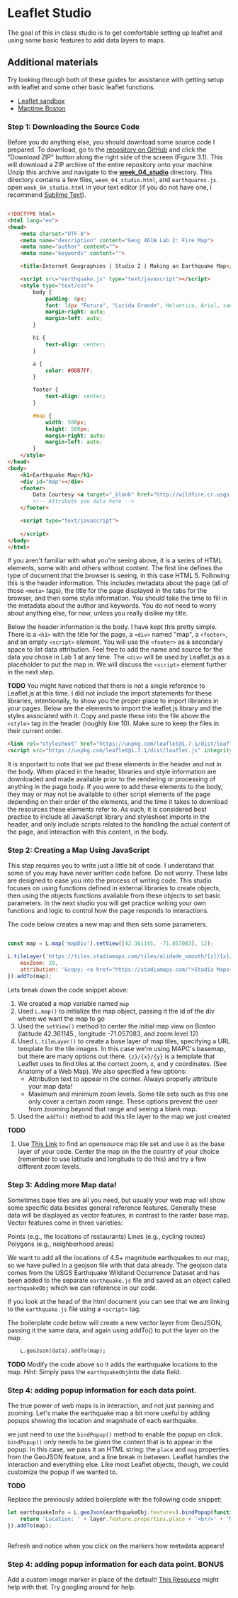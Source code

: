 #  Leaflet Studio

The goal of this in class studio is to get comfortable setting up leaflet and using some basic features to add data layers to maps.

## Additional materials
Try looking through both of these guides for assistance with getting setup with leaflet and some other basic leaflet functions.
* [Leaflet sandbox](https://joeyklee.github.io/geosandbox/hello-leaflet.html#section6)
* [Maptime Boston](https://maptimeboston.github.io/leaflet-intro/)

### Step 1: Downloading the Source Code

Before you do anything else, you should download some source code I prepared. To download, go to the [repository on GitHub](https://github.com/morganmueller/Internet-Geographies/) and click the "Download ZIP" button along the right side of the screen (Figure 3.1). This will download a ZIP archive of the entire repository onto your machine. Unzip this archive and navigate to the [__week_04_studio__](https://github.com/morganmueller/Internet-Geographies/tree/master/tutorials_guides/Exercises/week_04_studio) directory. This directory contains a few files, `week_04_studio.html`, and `earthquares.js`. open `week_04_studio.html` in your text editor (if you do not have one, I recommend [Sublime Text](http://www.sublimetext.com/2)). 


```HTML

<!DOCTYPE html>
<html lang="en">
<head>
    <meta charset="UTF-8">
    <meta name="description" content="Geog 461W Lab 2: Fire Map">
    <meta name="author" content="">
    <meta name="keywords" content="">

    <title>Internet Geographies | Studio 2 | Making an Earthquake Map</title>

    <script src="earthquake.js" type="text/javascript"></script>
    <style type="text/css">
        body {
            padding: 0px;
            font: 14px "Futura", "Lucida Grande", Helvetica, Arial, sans-serif;
            margin-right: auto;
            margin-left: auto;
        }

        h1 {
            text-align: center;
        }

        a {
            color: #00B7FF;
        }

        footer {
            text-align: center;
        }

        #map {
            width: 500px;
            height: 500px;
            margin-right: auto;
            margin-left: auto;
        }
    </style>
</head>
<body>
    <h1>Earthquake Map</h1>
    <div id="map"></div>
    <footer>
        Data Courtesy <a target="_blank" href="http://wildfire.cr.usgs.gov/firehistory/data.html">USGS Earthquake Wildland Occurrence Dataset</a><br/>
        <!-- Attribute you data here -->
    </footer>

    <script type="text/javascript">
        
    </script>
</body>
</html>

```

If you aren't familiar with what you're seeing above, it is a series of HTML elements, some with and others without content. The first line defines the type of document that the browser is seeing, in this case HTML 5. Following this is the header information. This includes metadata about the page (all of those `<meta>` tags), the title for the page displayed in the tabs for the browser, and then some style information. You should take the time to fill in the metadata about the author and keywords. You do not need to worry about anything else, for now, unless you really dislike my title. 

Below the header information is the body. I have kept this pretty simple. There is a `<h1>` with the title for the page, a `<div>` named "map", a `<footer>`, and an empty `<script>` element. You will use the `<footer>` as a secondary space to list data attribution. Feel free to add the name and source for the data you chose in Lab 1 at any time. The `<div>` will be used by Leaflet.js as a placeholder to put the map in. We will discuss the `<script>` element further in the next step.

__TODO__
You might have noticed that there is not a single reference to Leaflet.js  at this time. I did not include the import statements for these libraries, intentionally, to show you the proper place to import libraries in your pages.  Below are the elements to import the leaflet.js library and the styles associated with it. Copy and paste these into the file above the `<style>` tag in the header (roughly line 10). Make sure to keep the files in their current order. 


```html
<link rel="stylesheet" href="https://unpkg.com/leaflet@1.7.1/dist/leaflet.css" integrity="sha512-xodZBNTC5n17Xt2atTPuE1HxjVMSvLVW9ocqUKLsCC5CXdbqCmblAshOMAS6/keqq/sMZMZ19scR4PsZChSR7A==" crossorigin="" />
<script src="https://unpkg.com/leaflet@1.7.1/dist/leaflet.js" integrity="sha512-XQoYMqMTK8LvdxXYG3nZ448hOEQiglfqkJs1NOQV44cWnUrBc8PkAOcXy20w0vlaXaVUearIOBhiXZ5V3ynxwA==" crossorigin=""></script>
```

It is important to note that we put these elements in the header and not in the body. When placed in the header, libraries and style information are downloaded and made available prior to the rendering or processing of anything in the page body. If you were to add these elements to the body, they may or may not be available to other script elements of the page depending on their order of the elements, and the time it takes to download the resources these elements refer to. As such, it is considered best practice to include all JavaScript library and stylesheet imports in the header, and only include scripts related to the handling the actual content of the page, and interaction with this content, in the body. 


### Step 2: Creating a Map Using JavaScript

This step requires you to write just a little bit of code. I understand that some of you may have never written code before. Do not worry. These labs are designed to ease you into the process of writing code. This studio focuses on using functions defined in external libraries to create objects, then using the objects functions available from these objects to set basic parameters. In the next studio you will get practice writing your own functions and logic to control how the page responds to interactions. 

The code below creates a new map and then sets some parameters. 

```js

const map = L.map('mapDiv').setView([42.361145, -71.057083], 12);

L.tileLayer('https://tiles.stadiamaps.com/tiles/alidade_smooth/{z}/{x}/{y}{r}.png', {
	maxZoom: 20,
	attribution: '&copy; <a href="https://stadiamaps.com/">Stadia Maps</a>, &copy; <a href="https://openmaptiles.org/">OpenMapTiles</a> &copy; <a href="http://openstreetmap.org">OpenStreetMap</a> contributors'
}).addTo(map);
```

Lets break down the code snippet above: 

1. We created a map variable named `map`
2. Used `L.map()` to initialize the map object, passing it the id of the div where we want the map to go
3. Used the `setView()` method to center the initial map view on Boston (latitude 42.361145., longitude -71.057083, and zoom level 12)
4. Used `L.tileLayer()` to create a base layer of map tiles, specifying a URL template for the tile images. In this case we're using MAPC's basemap, but there are many options out there. `{z}/{x}/{y}` is a template that Leaflet uses to find tiles at the correct zoom, x, and y coordinates. (See Anatomy of a Web Map). We also specified a few options:
    * Attribution text to appear in the corner. Always properly attribute your map data!
    * Maximum and minimum zoom levels. Some tile sets such as this one only cover a certain zoom range. These options prevent the user from zooming beyond that range and seeing a blank map.
5. Used the `addTo()` method to add this tile layer to the map we just created

__TODO__
1. Use [This Link](http://leaflet-extras.github.io/leaflet-providers/preview/index.html) to find an opensource map tile set and use it as the base layer of your code. Center the map on the the country of your choice (remember to use latitude and longitude to do this) and try a few different zoom levels.

### Step 3: Adding more Map data!

Sometimes base tiles are all you need, but usually your web map will show some specific data besides general reference features. Generally these data will be displayed as vector features, in contrast to the raster base map. Vector features come in three varieties:

Points (e.g., the locations of restaurants)
Lines (e.g., cycling routes)
Polygons (e.g., neighborhood areas)

We want to add all the locations of 4.5+ magnitude earthquakes to our map, so we have pulled in a geojson file with that data already. The geojson data comes from the USGS Earthquake Wildland Occurrence Dataset and has been added to the separate `earthquake.js` file and saved as an object called `earthquakeObj` which we can reference in our code.

If you look at the head of the html document you can see that we are linking to the `earthquake.js` file using a `<script>` tag.

The boilerplate code below will create a new vector layer from GeoJSON, passing it the same data, and again using addTo() to put the layer on the map.
```html
    L.geoJson(data).addTo(map);

```

__TODO__
Modify the code above so it adds the earthquake locations to the map. 
_Hint_: Simply pass the `earthquakeObj`into the data field.


### Step 4: adding popup information for each data point.

The true power of web maps is in interaction, and not just panning and zooming. Let's make the earthquake map a bit more useful by adding popups showing the location and magnitude of each earthquake.

we just need to use the `bindPopup()` method to enable the popup on click. `bindPopup()` only needs to be given the content that is to appear in the popup. In this case, we pass it an HTML string: the `place` and `mag` properties from the GeoJSON feature, and a line break in between. Leaflet handles the interaction and everything else. Like most Leaflet objects, though, we could customize the popup if we wanted to.


__TODO__

Replace the previously added boilerplate with the following code snippet:

```js
let earthquakeInfo = L.geoJson(earthquakeObj.features).bindPopup(function (layer) {
    return 'Location: ' + layer.feature.properties.place + '<br/>' + 'Magnitude: ' + layer.feature.properties.mag;
}).addTo(map);
     
```

Refresh and notice when you click on the markers how metadata appears!

### Step 4: adding popup information for each data point. __BONUS__

Add a custom image marker in place of the default! [This Resource](https://joeyklee.github.io/geosandbox/hello-leaflet.html#section6) might help with that.
Try googling around for help. 

